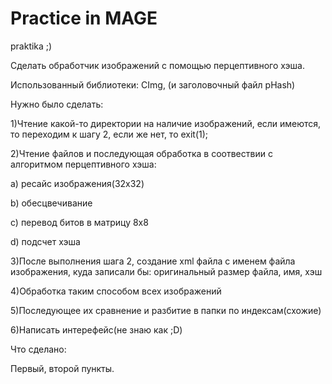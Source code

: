 # Practice in MAGE
praktika ;)

Сделать обработчик изображений с помощью перцептивного хэша.

Использованный библиотеки: CImg, (и заголовочный файл pHash)

Нужно было сделать:

1)Чтение какой-то директории на наличие изображений, если имеются, то переходим к шагу 2, если же нет, то exit(1);

2)Чтение файлов и последующая обработка в соотвествии с алгоритмом перцептивного хэша:

  a) ресайс изображения(32x32)
  
  b)  обесцвечивание
  
  c) перевод битов в матрицу 8x8
  
  d) подсчет хэша
  
3)После выполнения шага 2, создание xml файла с именем файла изображения, куда записали бы: оригинальный размер файла, имя, хэш

4)Обработка таким способом всех изображений

5)Последующее их сравнение и разбитие в папки по индексам(схожие)

6)Написать интерефейс(не знаю как ;D)


Что сделано:

Первый, второй пункты.



